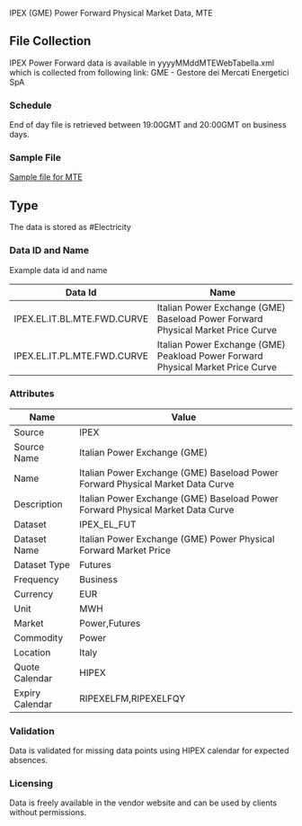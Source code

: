 IPEX (GME) Power Forward Physical Market Data, MTE

## File Collection

IPEX Power Forward data is available in yyyyMMddMTEWebTabella.xml which is collected from following link: GME - Gestore dei Mercati Energetici SpA 

### Schedule

End of day file is retrieved between 19:00GMT and 20:00GMT on business days.

### Sample File

[Sample file for MTE](pathname:///static/file-samples/20210830MTEWebTabella.xml)

## Type

The data is stored as #Electricity

### Data ID and Name

Example data id and name

|**Data Id**|**Name**|
|-|-|
|IPEX.EL.IT.BL.MTE.FWD.CURVE|Italian Power Exchange (GME) Baseload Power Forward Physical Market Price Curve|
|IPEX.EL.IT.PL.MTE.FWD.CURVE|Italian Power Exchange (GME) Peakload Power Forward Physical Market Price Curve|

### Attributes

|Name|Value|
|-|-|
|Source|IPEX|
|Source Name|Italian Power Exchange (GME)|
|Name|Italian Power Exchange (GME) Baseload Power Forward Physical Market Data Curve|
|Description|Italian Power Exchange (GME) Baseload Power Forward Physical Market Data Curve|
|Dataset|IPEX_EL_FUT|
|Dataset Name|Italian Power Exchange (GME) Power Physical Forward Market Price|
|Dataset Type|Futures|
|Frequency|Business|
|Currency|EUR|
|Unit|MWH|
|Market|Power,Futures|
|Commodity|Power|
|Location|Italy|
|Quote Calendar|HIPEX|
|Expiry Calendar|RIPEXELFM,RIPEXELFQY|

### Validation

Data is validated for missing data points using HIPEX calendar for expected absences.


### Licensing

Data is freely available in the vendor website and can be used by clients without permissions.



